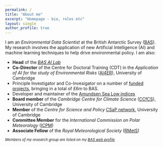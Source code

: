 ```yaml
---
permalink: /
title: "About me"
excerpt: "Homepage - bio, roles etc"
layout: single
author_profile: true
---
```


I am an _Environmental Data Scientist_ at the British Antarctic Survey ([BAS](http://www.bas.ac.uk)).  My research involves the application of new Artificial Intelligence (AI) and machine learning techniques to help drive environmental policy. I am also:

* **Head** of the [_BAS AI Lab_](http://www.bas.ac.uk/ai)
* **Co-Director** of the Centre for Doctoral Training (CDT) in the _Application of AI for the study of Environmental Risks_ ([AI4ER](https://ai4er-cdt.esc.cam.ac.uk/)), University of Cambridge
* Principle Investigator and Co-Invesigator on a number of [funded projects](/projects), bringing in a total of £6m to BAS.
* Developer and maintainer of the [Amundsen Sea Low indices](/asl_index)
* **Board member** of the _Cambridge Centre for Climate Science_ ([CCfCS](https://www.climatescience.cam.ac.uk/)), University of Cambridge
* **Member** of the _Centre for Science and Policy_ [CSaP network](http://www.csap.cam.ac.uk/about-csap/people/our-network/), University of Cambridge
* **Committee Member** for the _International Commission on Polar Meteorology_ ([ICPM](http://www.icpm-iamas.aq/))
* **Associate Fellow** of the _Royal Meteorological Society_ ([RMetS](https://www.rmets.org/))

<sub>_Members of my research group are listed on my [BAS web profile](https://www.bas.ac.uk/profile/jask/)_</sub>